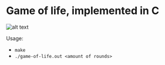 # Game of life, implemented in C

![alt text](https://raw.githubusercontent.com/thecodebasesite/c-game-of-life/master/docs/game-of-life.png)

Usage:

* `make`
* `./game-of-life.out <amount of rounds>`
